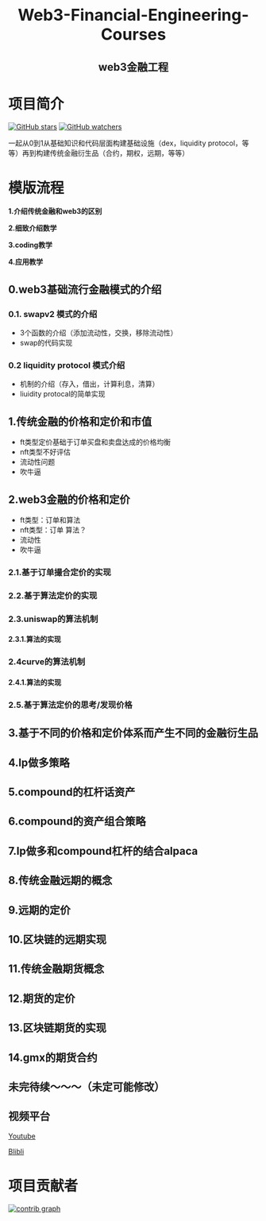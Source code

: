 

<h1 align="center">
  <span style="font-size: 32px;"> Web3-Financial-Engineering-Courses </span>
  
</h1>

 
<h2 align="center">
  web3金融工程
</h2>
 
 
# 项目简介


[![GitHub stars](https://img.shields.io/github/stars/PhiloCwh/Web3-Financial-Engineering-Courses/.svg?style=social&label=Stars)](https://github.com/PhiloCwh/Web3-Financial-Engineering-Courses)                                   [![GitHub watchers](https://img.shields.io/github/watchers/PhiloCwh/Web3-Financial-Engineering-Courses.svg?style=social&label=Watch)](https://github.com/PhiloCwh/Web3-Financial-Engineering-Courses)


一起从0到1从基础知识和代码层面构建基础设施（dex，liquidity protocol，等等）再到构建传统金融衍生品（合约，期权，远期，等等）

# 模版流程

**1.介绍传统金融和web3的区别**

**2.细致介绍数学**

**3.coding教学**

**4.应用教学**

## 0.web3基础流行金融模式的介绍
### 0.1. swapv2 模式的介绍
- 3个函数的介绍（添加流动性，交换，移除流动性）
- swap的代码实现
### 0.2 liquidity protocol 模式介绍
- 机制的介绍（存入，借出，计算利息，清算）
- liuidity protocal的简单实现

## 1.传统金融的价格和定价和市值
- ft类型定价基础于订单买盘和卖盘达成的价格均衡
- nft类型不好评估
- 流动性问题
- 吹牛逼

## 2.web3金融的价格和定价
- ft类型：订单和算法
- nft类型：订单 算法？
- 流动性
- 吹牛逼


### 2.1.基于订单撮合定价的实现

### 2.2.基于算法定价的实现

### 2.3.uniswap的算法机制

#### 2.3.1.算法的实现

### 2.4curve的算法机制

#### 2.4.1.算法的实现

### 2.5.基于算法定价的思考/发现价格

## 3.基于不同的价格和定价体系而产生不同的金融衍生品

## 4.lp做多策略

## 5.compound的杠杆话资产

## 6.compound的资产组合策略

## 7.lp做多和compound杠杆的结合alpaca

## 8.传统金融远期的概念

## 9.远期的定价

## 10.区块链的远期实现

## 11.传统金融期货概念

## 12.期货的定价

## 13.区块链期货的实现

## 14.gmx的期货合约

## 未完待续～～～（未定可能修改）









## 视频平台

[Youtube](https://www.youtube.com/channel/UCPMvS2rBDyTxQKHyBeiHvKg)


[Blibli](https://space.bilibili.com/323920542/channel/collectiondetail?sid=1078973)


# 项目贡献者


[![contrib graph](https://contrib.rocks/image?repo=PhiloCwh/Web3-Financial-Engineering-Courses)](https://github.com/PhiloCwh/Web3-Financial-Engineering-Courses/graphs/contributors)  

